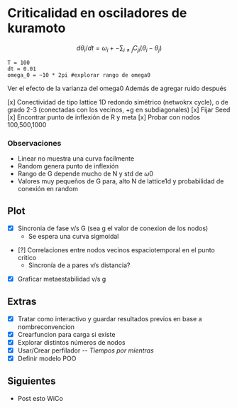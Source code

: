 # Criticalidad en osciladores de kuramoto

$$d\theta_i/dt = \omega_i +- \sum_{i\neq j}C_{ji}(\theta_i-\theta_j)$$ 

```
T = 100
dt = 0.01
omega_0 = ~10 * 2pi #explorar rango de omega0 
```


Ver el efecto de la varianza del omega0
Además de agregar ruido después

[x] Conectividad de tipo lattice 1D redondo simétrico (netwokrx cycle), o de grado 2-3 (conectadas con los vecinos, +g en subdiagonales)
[x] Fijar Seed
[x] Encontrar punto de inflexión de R y meta
[x] Probar con nodos 100,500,1000

### Observaciones
* Linear no muestra una curva facilmente
* Random genera punto de inflexión
* Rango de G depende mucho de N y std de $\omega0$
* Valores muy pequeños de G para, alto N de lattice1d y probabilidad de conexión en random



## Plot
- [x] Sincronia de fase v/s G (sea g el valor de conexion de los nodos)
    - Se espera una curva sigmoidal

- [?] Correlaciones entre nodos vecinos espaciotemporal en el punto critico
    - Sincronía de a pares v/s distancia?
- [x] Graficar metaestabilidad v/s g

## Extras
- [x] Tratar como interactivo y guardar resultados previos en base a nombreconvencion
- [x] Crearfuncion para carga si existe
- [x] Explorar distintos números de nodos 
- [x] Usar/Crear perfilador -- _Tiempos por mientras_
- [x] Definir modelo POO

## Siguientes
- Post esto WiCo